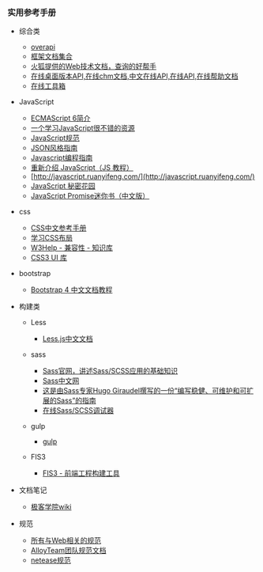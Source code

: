 ### 实用参考手册

- 综合类
  
  - [overapi](http://overapi.com/)
  - [框架文档集合](http://devdocs.io/)
  - [火狐提供的Web技术文档，查询的好帮手](https://developer.mozilla.org/zh-CN/docs/Web)
  - [在线桌面版本API,在线chm文档,中文在线API,在线API,在线帮助文档](http://www.sxt.cn/searchsxt/sxtapipro/index.html)
  - [在线工具箱](http://tool.oschina.net/)
 
- JavaScript

  - [ECMAScript 6简介](http://es6.ruanyifeng.com/#docs/intro)
  - [一个学习JavaScript很不错的资源](http://nodeschool.io/zh-cn/)
  - [ JavaScript规范](https://github.com/adamlu/javascript-style-guide)
  - [JSON风格指南](https://github.com/darcyliu/google-styleguide/blob/master/JSONStyleGuide.md)
  - [Javascript编程指南](http://pij.robinqu.me/)
  - [重新介绍 JavaScript（JS 教程）](https://developer.mozilla.org/zh-CN/docs/Web/JavaScript/A_re-introduction_to_JavaScript)
  - [http://javascript.ruanyifeng.com/](http://javascript.ruanyifeng.com/)
  - [JavaScript 秘密花园](http://bonsaiden.github.io/JavaScript-Garden/zh/)
  - [JavaScript Promise迷你书（中文版）](http://liubin.org/promises-book/)
  
- css
  
  - [CSS中文参考手册](http://css.doyoe.com/)
  - [学习CSS布局](http://zh.learnlayout.com/toc.html)
  - [W3Help - 兼容性 - 知识库](http://w3help.org/zh-cn/kb/)
  - [CSS3 UI 库](http://css3lib.alloyteam.com/)

- bootstrap
  
  - [Bootstrap 4 中文文档教程](http://wiki.jikexueyuan.com/project/bootstrap4/)
  
- 构建类
  
  - Less
  
    - [Less.js中文文档](http://less.bootcss.com/)
  
  - sass
  
    - [Sass官网，讲述Sass/SCSS应用的基础知识](http://sass-lang.com/guide)
    - [Sass中文网](http://www.sasschina.com/)
    - [这是由Sass专家Hugo Giraudel撰写的一份“编写稳健、可维护和可扩展的Sass”的指南](https://sass-guidelin.es/zh/)
    - [在线Sass/SCSS调试器](http://www.sassmeister.com/)
  
  - gulp
  
    - [gulp](http://gulpjs.com/)
   
  - FIS3
  
    - [FIS3 - 前端工程构建工具](http://fis.baidu.com/) 
    
  
- 文档笔记

  - [极客学院wiki](http://wiki.jikexueyuan.com/)

- 规范  

  - [所有与Web相关的规范](https://platform.html5.org/)
  - [AlloyTeam团队规范文档](http://alloyteam.github.io/CodeGuide/)
  - [netease规范](http://nec.netease.com/standard)
